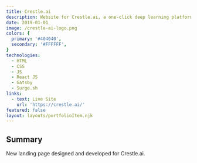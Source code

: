 ```yaml
---
title: Crestle.ai
description: Website for Crestle.ai, a one-click deep learning platform.
date: 2019-01-01
image: /crestle-ai-logo.png
colors: {
  primary: '#404040',
  secondary: '#FFFFFF',
}
technologies:
  - HTML
  - CSS
  - JS
  - React JS
  - Gatsby
  - Surge.sh
links:
  - text: Live Site
    url: 'https://crestle.ai/'
featured: false
layout: layouts/portfolioItem.njk
---
```


## Summary
New landing page designed and developed for Crestle.ai.
